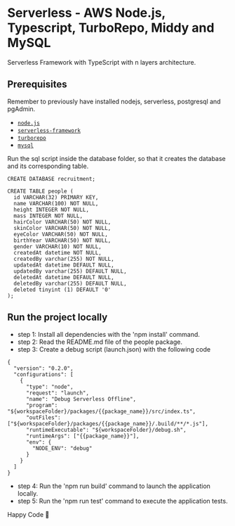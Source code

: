 # Serverless - AWS Node.js, Typescript, TurboRepo, Middy and MySQL

Serverless Framework with TypeScript with n layers architecture.

## Prerequisites

Remember to previously have installed nodejs, serverless, postgresql and pgAdmin.

- [`node.js`](https://nodejs.org)
- [`serverless-framework`](https://github.com/serverless/serverless)
- [`turborepo`](https://turbo.build/)
- [`mysql`](https://sidorares.github.io/node-mysql2/docs)

Run the sql script inside the database folder, so that it creates the database and its corresponding table.

```
CREATE DATABASE recruitment;

CREATE TABLE people (
  id VARCHAR(32) PRIMARY KEY,
  name VARCHAR(100) NOT NULL,
  height INTEGER NOT NULL,
  mass INTEGER NOT NULL,
  hairColor VARCHAR(50) NOT NULL,
  skinColor VARCHAR(50) NOT NULL,
  eyeColor VARCHAR(50) NOT NULL,
  birthYear VARCHAR(50) NOT NULL,
  gender VARCHAR(10) NOT NULL,
  createdAt datetime NOT NULL,
  createdBy varchar(255) NOT NULL,
  updatedAt datetime DEFAULT NULL,
  updatedBy varchar(255) DEFAULT NULL,
  deletedAt datetime DEFAULT NULL,
  deletedBy varchar(255) DEFAULT NULL,
  deleted tinyint (1) DEFAULT '0'
);

```

## Run the project locally

- step 1: Install all dependencies with the 'npm install' command.
- step 2: Read the README.md file of the people package.
- step 3: Create a debug script (launch.json) with the following code

```
{
  "version": "0.2.0",
  "configurations": [
    {
      "type": "node",
      "request": "launch",
      "name": "Debug Serverless Offline",
      "program": "${workspaceFolder}/packages/{{package_name}}/src/index.ts",
      "outFiles": ["${workspaceFolder}/packages/{{package_name}}/.build/**/*.js"],
      "runtimeExecutable": "${workspaceFolder}/debug.sh",
      "runtimeArgs": ["{{package_name}}"],
      "env": {
        "NODE_ENV": "debug"
      }
    }
  ]
}
```

- step 4: Run the 'npm run build' command to launch the application locally.
- step 5: Run the 'npm run test' command to execute the application tests.

Happy Code 🎸
